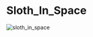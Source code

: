 # Sloth_In_Space



![sloth_in_space](https://github.com/marnixnieswaag/Sloth_In_Space/assets/126587469/c3b0bb3f-8ae6-469f-ad94-b88b9e4979a3)

